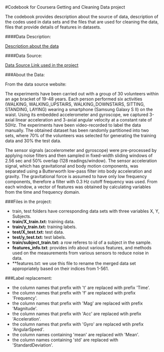 #Codebook for Coursera Getting and Cleaning Data project

The codebook provides description about the source of data, description of the codes used in data sets and the files that are used for cleaning the data, files that provide details of features in datasets.

####Data Description:

[Description about the data](http://archive.ics.uci.edu/ml/datasets/Human+Activity+Recognition+Using+Smartphones)

####Data Source:

[Data Source Link used in the project](https://d396qusza40orc.cloudfront.net/getdata%2Fprojectfiles%2FUCI%20HAR%20Dataset.zip)

###About the Data:

From the data source website:

The experiments have been carried out with a group of 30 volunteers within an age bracket of 19-48 years. Each person performed six activities (WALKING, WALKING_UPSTAIRS, WALKING_DOWNSTAIRS, SITTING, STANDING, LAYING) wearing a smartphone (Samsung Galaxy S II) on the waist. Using its embedded accelerometer and gyroscope, we captured 3-axial linear acceleration and 3-axial angular velocity at a constant rate of 50Hz. The experiments have been video-recorded to label the data manually. The obtained dataset has been randomly partitioned into two sets, where 70% of the volunteers was selected for generating the training data and 30% the test data. 

The sensor signals (accelerometer and gyroscope) were pre-processed by applying noise filters and then sampled in fixed-width sliding windows of 2.56 sec and 50% overlap (128 readings/window). The sensor acceleration signal, which has gravitational and body motion components, was separated using a Butterworth low-pass filter into body acceleration and gravity. The gravitational force is assumed to have only low frequency components, therefore a filter with 0.3 Hz cutoff frequency was used. From each window, a vector of features was obtained by calculating variables from the time and frequency domain.

###Files in the project:

* train, test folders have corresponding data sets with three variables X, Y, Subjects.
* **train/X_train.txt:** training data.
* **train/y_train.txt:** training labels.
* **test/X_test.txt:** test data. 
* **test/y_test.txt:** test labels.
* **train/subject_train.txt:** a row referes to id of a subject in the sample.
* **features_info.txt**: provides info about various features, and methods used on the measurements from various sensors to reduce noise in data. 
* **features.txt: we use this file to rename the merged data set appropriately based on their indices from 1-561. 


###Label replacement:

* the column names that prefix with 't' are replaced with prefix 'Time'.
* the column names that prefix with 'f' are replaced with prefix 'Frequency'.
* the column names that prefix with 'Mag' are replaced with prefix 'Magnitude'.
* the column names that prefix with 'Acc' are replaced wtih prefix 'Acceleration'. 
* the column names that prefix with 'Gyro' are replaced wtih prefix 'AngularSpeed'. 
* the column names containing 'mean' are replaced with 'Mean'. 
* the column names containing 'std' are replaced with 'StandardDeviation'.

